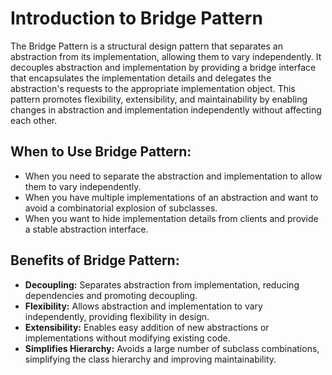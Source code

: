 # Introduction to Bridge Pattern

The Bridge Pattern is a structural design pattern that separates an abstraction from its implementation, allowing them to vary independently. It decouples abstraction and implementation by providing a bridge interface that encapsulates the implementation details and delegates the abstraction's requests to the appropriate implementation object. This pattern promotes flexibility, extensibility, and maintainability by enabling changes in abstraction and implementation independently without affecting each other.

## When to Use Bridge Pattern:

- When you need to separate the abstraction and implementation to allow them to vary independently.
- When you have multiple implementations of an abstraction and want to avoid a combinatorial explosion of subclasses.
- When you want to hide implementation details from clients and provide a stable abstraction interface.

## Benefits of Bridge Pattern:

- **Decoupling:** Separates abstraction from implementation, reducing dependencies and promoting decoupling.
- **Flexibility:** Allows abstraction and implementation to vary independently, providing flexibility in design.
- **Extensibility:** Enables easy addition of new abstractions or implementations without modifying existing code.
- **Simplifies Hierarchy:** Avoids a large number of subclass combinations, simplifying the class hierarchy and improving maintainability.
